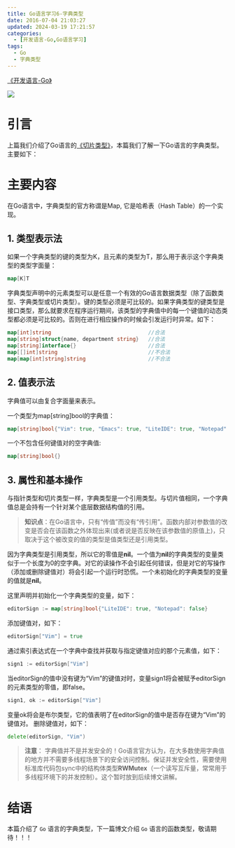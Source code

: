 ```yaml
---
title: Go语言学习6-字典类型
date: 2016-07-04 21:03:27
updated: 2024-03-19 17:21:57
categories:
  - [开发语言-Go,Go语言学习]
tags:
  - Go
  - 字典类型
---
```


[《开发语言-Go》](/categories/开发语言-Go/)

![](/images/go-logo.png)

# 引言
上篇我们介绍了Go语言的[《切片类型》](/2016/07/03/go/go-learning/go-learning5/)，本篇我们了解一下Go语言的字典类型。主要如下：
# 主要内容

在Go语言中，字典类型的官方称谓是Map, 它是哈希表（Hash Table）的一个实现。

## 1. 类型表示法

如果一个字典类型的键的类型为K，且元素的类型为T，那么用于表示这个字典类型的类型字面量：
```go
map[K]T
```
字典类型声明中的元素类型可以是任意一个有效的Go语言数据类型（除了函数类型、字典类型或切片类型）。键的类型必须是可比较的。如果字典类型的键类型是接口类型，那么就要求在程序运行期间，该类型的字典值中的每一个键值的动态类型都必须是可比较的。否则在进行相应操作的时候会引发运行时异常。如下：
```go
map[int]string                               //合法
map[string]struct{name, department string}   //合法
map[string]interface{}                       //合法
map[[]int]string                             //不合法
map[map[int]string]string                    //不合法
```

## 2. 值表示法

字典值可以由复合字面量来表示。

一个类型为map[string]bool的字典值：
```go
map[string]bool{"Vim": true, "Emacs": true, "LiteIDE": true, "Notepad": false}
```
一个不包含任何键值对的空字典值:
```go
map[string]bool{}
```

## 3. 属性和基本操作

与指针类型和切片类型一样，字典类型是一个引用类型。与切片值相同，一个字典值总是会持有一个针对某个底层数据结构值的引用。
> **知识点**：在Go语言中，只有“传值”而没有“传引用”。函数内部对参数值的改变是否会在该函数之外体现出来(或者说是否反映在该参数值的原值上)，只取决于这个被改变的值的类型是值类型还是引用类型。

因为字典类型是引用类型，所以它的零值是**nil**。一个值为**nil**的字典类型的变量类似于一个长度为0的空字典。对它的读操作不会引起任何错误，但是对它的写操作（添加或删除键值对）将会引起一个运行时恐慌。一个未初始化的字典类型的变量的值就是**nil**。

这里声明并初始化一个字典类型的变量，如下：
```go
editorSign := map[string]bool{"LiteIDE": true, "Notepad": false}
```
添加键值对，如下：
```go
editorSign["Vim"] = true
```
通过索引表达式在一个字典中查找并获取与指定键值对应的那个元素值，如下：
```go
sign1 := editorSign["Vim"]
```
当editorSign的值中没有键为“Vim”的键值对时，变量sign1将会被赋予editorSign的元素类型的零值，即false。
```go
sign1, ok := editorSign["Vim"]
```
变量ok将会是布尔类型，它的值表明了在editorSign的值中是否存在键为“Vim”的键值对。
删除键值对，如下：
```go
delete(editorSign, "Vim")
```
>**注意**： 字典值并不是并发安全的！Go语言官方认为，在大多数使用字典值的地方并不需要多线程场景下的安全访问控制。保证并发安全性，需要使用标准库代码包sync中的结构体类型**RWMutex**（一个读写互斥量，常常用于多线程环境下的并发控制）。这个暂时放到后续博文讲解。

# 结语
本篇介绍了 `Go` 语言的字典类型，下一篇博文介绍 `Go` 语言的函数类型，敬请期待！！！

